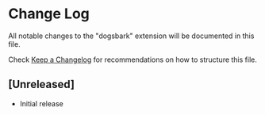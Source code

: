 # Change Log

All notable changes to the "dogsbark" extension will be documented in this file.

Check [Keep a Changelog](http://keepachangelog.com/) for recommendations on how to structure this file.

## [Unreleased]

- Initial release
